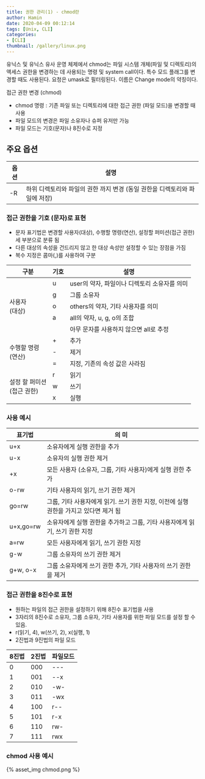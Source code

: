 ```yaml
---
title: 권한 관리(1) - chmod란
author: Hamin
date: 2020-04-09 00:12:14
tags: [Unix, CLI]
categories: 
- [CLI]
thumbnail: /gallery/linux.png
---
```


유닉스 및 유닉스 유사 운영 체제에서 chmod는 파일 시스템 개체(파일 및 디렉토리)의 액세스 권한을 변경하는 데 사용되는 명령 및 system call이다. 
특수 모드 플래그를 변경할 때도 사용된다. 요청은 umask로 필터링된다. 이름은 Change mode의 약칭이다.

<!-- more -->

접근 권한 변경 (chmod)
- chmod 명령 : 기존 파일 또는 디렉토리에 대한 접근 권한 (파일 모드)을 변경할 때 사용
- 파일 모드의 변경은 파일 소유자나 슈퍼 유저만 가능
- 파일 모드는 기호(문자)나 8진수로 지정

## 주요 옵션

옵션|설명
-|-
-R|하위 디렉토리와 파일의 권한 까지 변경 (동일 권한을 디렉토리와 파일에 저장)

### 접근 권한을 기호 (문자)로 표현
- 문자 표기법은 변경할 사용자(대상), 수행할 명령(연산), 설정할 퍼미션(접근 권한) 세 부분으로 분류 됨
- 다른 대상의 속성을 건드리지 않고 한 대상 속성만 설정할 수 있는 장점을 가짐
- 복수 지정은 콤마(,)를 사용하여 구분

<table>
       <thead>
           <tr>
               <th>구분</th>
               <th>기호</th>
               <th>설명</th>
           </tr>
       </thead>
       <tbody>
           <tr>
               <td rowspan=5>사용자 <br> (대상) </td>
               <td>u</td>
               <td>user의 약자, 파일이나 디렉토리 소유자를 의미</td>
           </tr>
           <tr>
               <td>g</td>
               <td>그룹 소유자</td>
           </tr>
           <tr>
               <td>o</td>
               <td>others의 약자, 기타 사용자를 의미</td>
           </tr>
           <tr>
               <td>a</td>
               <td>all의 약자, u, g, o의 조합</td>
           </tr>
           <tr>
               <td></td>
               <td>아무 문자를 사용하지 않으면 all로 추정</td>
           </tr>
           <tr>
               <td rowspan=3>수행할 명령 <br> (연산) </td>
               <td>+</td>
               <td>추가</td>
           </tr>
           <tr>
               <td>-</td>
               <td>제거</td>
           </tr>
           <tr>
               <td>=</td>
               <td>지정, 기존의 속성 값은 사라짐</td>
           </tr>
           <tr>
               <td rowspan=3>설정 할 퍼미션 <br> (접근 권한) </td>
               <td>r</td>
               <td>읽기</td>
           </tr>
           <tr>
               <td>w</td>
               <td>쓰기</td>
           </tr>
           <tr>
               <td>x</td>
               <td>실행</td>
           </tr>
        </tbody>
</table>

### 사용 예시
표기법|의 미
-|-
u+x|소유자에게 실행 권한을 추가
u-x|소유자의 실행 권한 제거
+x|모든 사용자 (소유자, 그룹, 기타 사용자)에게 실행 권한 추가
o-rw|기타 사용자의 읽기, 쓰기 권한 제거
go=rw|그룹, 기타 사용자에게 읽기. 쓰기 권한 지정, 이전에 실행 권한을 가지고 있다면 제거 됨
u+x,go=rw|소유자에게 실행 권한을 추가하고 그룹, 기타 사용자에게 읽기, 쓰기 권한 지정
a=rw|모든 사용자에게 읽기, 쓰기 권한 지정
g-w|그룹 소유자의 쓰기 권한 제거
g+w, o-x|그룹 소유자에게 쓰기 권한 추가, 기타 사용자의 쓰기 권한을 제거

### 접근 권한을 8진수로 표현
- 원하는 파일의 접근 권한을 설정하기 위해 8진수 표기법을 사용
- 3자리의 8진수로 소유자, 그룹 소유자, 기타 사용자를 위한 파일 모드를 설정 할 수 있음.
- r(읽기, 4), w(쓰기, 2), x(실행, 1)
- 2진법과 9진법의 파일 모드

8진법|2진법|파일모드
-|-|-
0|000|---
1|001|--x
2|010|-w-
3|011|-wx
4|100|r--
5|101|r-x
6|110|rw-
7|111|rwx

### chmod 사용 예시
{% asset_img chmod.png %}

<!--https://eunguru.tistory.com/93 참고-->